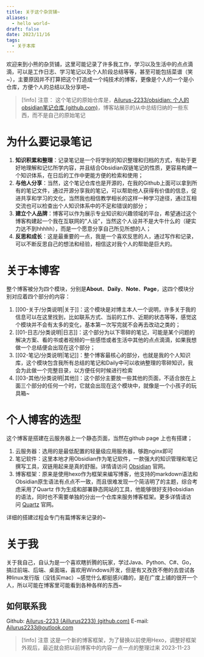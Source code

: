 ```yaml
---
title: 关于这个杂货铺~
aliases:
  - hello world~
draft: false
date: 2023/11/16
tags:
  - 关于本库
---
```


欢迎来到小熊的杂货铺，这里可能记录了许多我工作，学习以及生活中的点点滴滴，可以是工作日志、学习笔记以及个人阶段总结等等，甚至可能包括菜谱（笑~），主要原因并不打算把这个打造成一个纯技术的博客，更像是个人的一个是小仓库，方便个人的总结以及分享吧~

> [!info] 注意：
> 这个笔记的原始仓库是，[Ailurus-2233/obsidian: 个人的obsidian笔记仓库 (github.com)](https://github.com/Ailurus-2233/obsidian)，博客站展示的从中总结归纳的一些东西，而不是自己的原始笔记

# 为什么要记录笔记

1. **知识积累和整理**：记录笔记是一个将学到的知识整理和归档的方式，有助于更好地理解和记忆所学内容，并且结合Obsidian双链笔记的性质，更容易构建一个知识体系，在日后的工作中更能方便的检索和使用；
2. **与他人分享**：当然，这个笔记仓库也是开源的，在我的Github上面可以拿到所有的笔记文件，通过开源分享我的笔记，可以帮助他人获得有价值的信息，促进共享和学习的文化，当然我也相信教学相长的这样一种学习途径，通过互相交流也可以检查出个人知识体系中的不足和错误的部分；
3. **建立个人品牌**：博客可以作为展示专业知识和兴趣领域的平台，希望通过这个博客构建起一个我在互联网的"人设"，当然这个人设并不是大牛什么的（硬实力达不到hhhhh），而是一个愿意分享自己所见所想的人；
4. **反思和成长**：这是最重要的一点，我是一个喜欢反思的人，通过写作和记录，可以不断反思自己的想法和经验，相信这对我个人的帮助是巨大的。

# 关于本博客

整个博客被分为四个模块，分别是**About**、**Daily**、**Note**、**Page**，这四个模块分别对应着四个部分的内容：
1. [[00-关于/分类说明|关于]]：这个模块是对博主本人一个说明，许多关于我的信息可以在这里找到，比如联系方式、当前的工作、近期的状态等等，感觉这个模块并不会有太多的变化，基本第一次写完就不会再去改动之类的；
2. [[01-日志/分类说明|日志]]：这个部分为以下零碎的笔记，可能是某个问题的解决方案、看的书或者视频的一些感悟或者生活中其他的点点滴滴，如果我想做一个总结便会出现在这个部分；
3. [[02-笔记/分类说明|笔记]]：整个博客最核心的部分，也就是我的个人知识库，这个模块包含我所有总结的笔记和Daily中可以收纳整理的零碎知识，我会为此做一个完整目录，以方便任何时候进行检索
4. [[03-其他/分类说明|其他]]：这个部分主要放一些其他的页面，不适合放在上面三个部分的任何一个时，它就会出现在这个模块中，就像是一个小孩子的玩具箱~

# 个人博客的选型

这个博客是搭建在云服务器上一个静态页面，当然在github page 上也有搭建；

1. 云服务器：选用的是最低配置的轻量级应用服务器，够跑nginx即可
2. 笔记软件：这里本地才用Obsidian作为笔记软件，一款强大的知识管理和笔记撰写工具，双链用起来是真的舒服。详情请访问 [Obsidian](https://obsidian.md/) 官网。
3. 博客框架：原来是使用hexo作为框架来编写博客，他支持的markdown语法和Obsidian原生语法有点点不一致，而且很难发现一个简洁明了的主题，综合考虑采用了Quartz 作为生成和部署静态网站的工具，他能够很好支持obsidian的语法，同时也不需要单独的分出一个仓库来服务博客框架。更多详情请访问 [Quartz](https://quartz.jzhao.xyz/) 官网。

详细的搭建过程会专门有篇博客来记录的\~
# 关于我

关于我自己，自认为是一个喜欢瞎折腾的玩家，学过Java、Python、C#、Go，搞过前端、后端、桌面端，喜欢用Windows开发，但是有又孜孜不倦的去尝试各种linux发行版（没钱买mac）\~感觉什么都挺感兴趣的，是在广度上铺的很开一个人，所以可能在博客里可能看到各种各样的东西\~

## 如何联系我

Github: [Ailurus-2233 (Aillurus2233) (github.com)](https://github.com/Ailurus-2233)
E-mail: Ailurus2233@outlook.com


> [!info] 注意
> 这是一个新的博客框架，为了替换以前使用Hexo，调整好框架外观后，最近就会把以前博客中的内容一点一点的整理过来 2023-11-23
